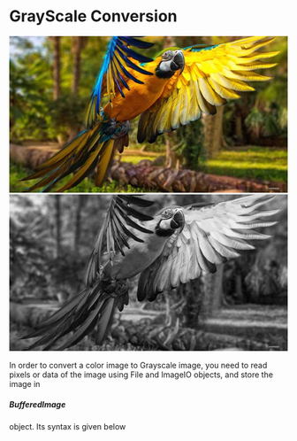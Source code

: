 # GrayScale Conversion

<a href="GrayFilter/ba.jpg"><img src="GrayFilter/ba.jpg" title=""/></a><a href="GrayFilter/answer.png"><img src="GrayFilter/answer.png" title=""/></a>


In order to convert a color image to Grayscale image, you need to read pixels or data of the image using File and ImageIO objects, and store the image in <h5>BufferedImage</h5> object. Its syntax is given below
